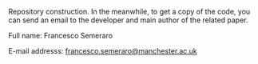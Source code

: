 Repository construction. In the meanwhile, to get a copy of the code, you can send an email to the developer and main author of the related paper.

Full name: Francesco Semeraro

E-mail addresss: francesco.semeraro@manchester.ac.uk
